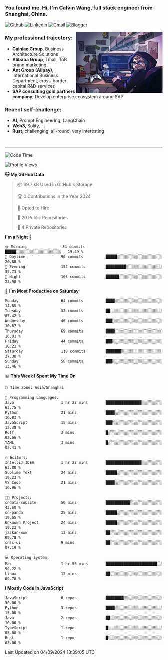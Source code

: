 <!-- Greeting -->
### You found me. Hi, I'm Calvin Wang, full stack engineer from Shanghai, China.

[![Github](https://img.shields.io/badge/-Github-000?style=flat&logo=Github&logoColor=white)](https://github.com/wangjunneil)
[![Linkedin](https://img.shields.io/badge/-LinkedIn-blue?style=flat&logo=Linkedin&logoColor=white)](https://www.linkedin.com/in/wangjunneil/)
[![Gmail](https://img.shields.io/badge/-Gmail-c14438?style=flat&logo=Gmail&logoColor=white)](mailto:wangjunneil@gmail.com)
[![Blogger](https://img.shields.io/badge/-Blogger-gray?style=flat&logo=Blogger&logoColor=white)](https://www.wangjun.dev)

<!--Introduction -->

<img align="right" alt="img" src="https://raw.githubusercontent.com/wangjunneil/wangjunneil/main/imgs/cover_image.png" width="55%" height="auto" />

### My professional trajectory: 
- **Cainiao Group**, Business Architecture Solutions
- **Alibaba Group**, Tmall, ToB brand marketing
- **Ant Group (Alipay)**, International Business Department, cross-border capital R&D services
- **SAP consulting gold partners company**, Develop enterprise ecosystem around SAP
### Recent self-challenge:
- **AI**, Prompt Engineering, LangChain
- **Web3**, Solity, ...
- **Rust**, challenging, all-round, very interesting

<br/>

---
<!-- Your badges -->

<!--START_SECTION:waka-->
![Code Time](http://img.shields.io/badge/Code%20Time-246%20hrs%2056%20mins-blue)

![Profile Views](http://img.shields.io/badge/Profile%20Views-0-blue)

**🐱 My GitHub Data** 

> 📦 39.7 kB Used in GitHub's Storage 
 > 
> 🏆 0 Contributions in the Year 2024
 > 
> 💼 Opted to Hire
 > 
> 📜 20 Public Repositories 
 > 
> 🔑 4 Private Repositories 
 > 
**I'm a Night 🦉** 

```text
🌞 Morning                84 commits          █████░░░░░░░░░░░░░░░░░░░░   19.49 % 
🌆 Daytime                90 commits          █████░░░░░░░░░░░░░░░░░░░░   20.88 % 
🌃 Evening                154 commits         █████████░░░░░░░░░░░░░░░░   35.73 % 
🌙 Night                  103 commits         ██████░░░░░░░░░░░░░░░░░░░   23.90 % 
```
📅 **I'm Most Productive on Saturday** 

```text
Monday                   64 commits          ████░░░░░░░░░░░░░░░░░░░░░   14.85 % 
Tuesday                  32 commits          ██░░░░░░░░░░░░░░░░░░░░░░░   07.42 % 
Wednesday                46 commits          ███░░░░░░░░░░░░░░░░░░░░░░   10.67 % 
Thursday                 69 commits          ████░░░░░░░░░░░░░░░░░░░░░   16.01 % 
Friday                   44 commits          ███░░░░░░░░░░░░░░░░░░░░░░   10.21 % 
Saturday                 118 commits         ███████░░░░░░░░░░░░░░░░░░   27.38 % 
Sunday                   58 commits          ███░░░░░░░░░░░░░░░░░░░░░░   13.46 % 
```


📊 **This Week I Spent My Time On** 

```text
🕑︎ Time Zone: Asia/Shanghai

💬 Programming Languages: 
Java                     1 hr 22 mins        ████████████████░░░░░░░░░   63.75 % 
Python                   21 mins             ████░░░░░░░░░░░░░░░░░░░░░   16.83 % 
JavaScript               15 mins             ███░░░░░░░░░░░░░░░░░░░░░░   12.38 % 
Roff                     3 mins              █░░░░░░░░░░░░░░░░░░░░░░░░   02.66 % 
YAML                     3 mins              █░░░░░░░░░░░░░░░░░░░░░░░░   02.41 % 

🔥 Editors: 
IntelliJ IDEA            1 hr 22 mins        ████████████████░░░░░░░░░   63.80 % 
Sublime Text             24 mins             █████░░░░░░░░░░░░░░░░░░░░   19.23 % 
VS Code                  21 mins             ████░░░░░░░░░░░░░░░░░░░░░   16.96 % 

🐱‍💻 Projects: 
cndata-subsite           56 mins             ███████████░░░░░░░░░░░░░░   43.60 % 
cn-panda                 25 mins             █████░░░░░░░░░░░░░░░░░░░░   19.65 % 
Unknown Project          24 mins             █████░░░░░░░░░░░░░░░░░░░░   19.23 % 
jaskan-www               12 mins             ██░░░░░░░░░░░░░░░░░░░░░░░   09.78 % 
cnsc-ui                  9 mins              ██░░░░░░░░░░░░░░░░░░░░░░░   07.19 % 

💻 Operating System: 
Mac                      1 hr 56 mins        ███████████████████████░░   90.22 % 
Linux                    12 mins             ██░░░░░░░░░░░░░░░░░░░░░░░   09.78 % 
```

**I Mostly Code in JavaScript** 

```text
JavaScript               6 repos             ████████░░░░░░░░░░░░░░░░░   30.00 % 
Python                   3 repos             ████░░░░░░░░░░░░░░░░░░░░░   15.00 % 
Java                     2 repos             ██░░░░░░░░░░░░░░░░░░░░░░░   10.00 % 
TypeScript               1 repo              █░░░░░░░░░░░░░░░░░░░░░░░░   05.00 % 
Rust                     1 repo              █░░░░░░░░░░░░░░░░░░░░░░░░   05.00 % 
```




 Last Updated on 04/09/2024 18:39:05 UTC
<!--END_SECTION:waka-->
